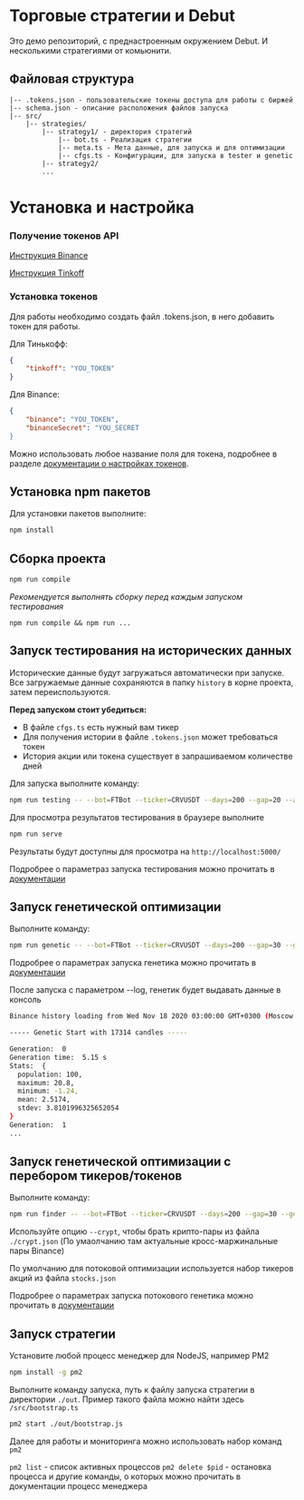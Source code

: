 # Торговые стратегии и Debut
Это демо репозиторий, с преднастроенным окружением Debut. И несколькими стратегиями от комьюнити.

## Файловая структура
```
|-- .tokens.json - пользовательские токены доступа для работы с биржей
|-- schema.json - описание расположения файлов запуска
|-- src/
    |-- strategies/
        |-- strategy1/ - директория стратегий
            |-- bot.ts - Реализация стратегии
            |-- meta.ts - Мета данные, для запуска и для оптимизации
            |-- cfgs.ts - Конфигурации, для запуска в tester и genetic
        |-- strategy2/
        ...

```

# Установка и настройка

### Получение токенов API

[Инструкция Binance](https://www.binance.com/ru/support/faq/360002502072)

[Инструкция Tinkoff](https://tinkoffcreditsystems.github.io/invest-openapi/auth/#_2)

### Установка токенов
Для работы необходимо создать файл .tokens.json, в него добавить токен для работы.

Для Тинькофф:

```json
{
    "tinkoff": "YOU_TOKEN"
}
```

Для Binance:
```json
{
    "binance": "YOU_TOKEN",
    "binanceSecret": "YOU_SECRET
}
```

Можно использовать любое название поля для токена, подробнее в разделе [документации о настройках токенов]().

## Установка npm пакетов
Для установки пакетов выполните:
```bash
npm install
```

## Сборка проекта
```bash
npm run compile
```

*Рекомендуется выполнять сборку перед каждым запуском тестирования*

`npm run compile && npm run ...`
## Запуск тестирования на исторических данных
Исторические данные будут загружаться автоматически при запуске. Все загружаемые данные сохраняются в папку `history` в корне проекта, затем переиспользуются.

**Перед запуском стоит убедиться:**
* В файле `cfgs.ts` есть нужный вам тикер
* Для получения истории в файле `.tokens.json` может требоваться токен
* История акции или токена существует в запрашиваемом количестве дней

Для запуска выполните команду:
```bash
npm run testing -- --bot=FTBot --ticker=CRVUSDT --days=200 --gap=20 --amount=500
```

Для просмотра результатов тестирования в браузере выполните
```bash
npm run serve
```

Результаты будут доступны для просмотра на `http://localhost:5000/`

Подробрее о параметраз запуска тестирования можно прочитать в [документации]()

## Запуск генетической оптимизации

Выполните команду:
```bash
npm run genetic -- --bot=FTBot --ticker=CRVUSDT --days=200 --gap=30 --gen=12 --pop=2000 --log
```

Подробрее о параметрах запуска генетика можно прочитать в [документации]()

После запуска с параметром --log, генетик будет выдавать данные в консоль

```bash
Binance history loading from Wed Nov 18 2020 03:00:00 GMT+0300 (Moscow Standard Time)...

----- Genetic Start with 17314 candles -----

Generation:  0
Generation time:  5.15 s
Stats:  {
  population: 100,
  maximum: 20.8,
  minimum: -1.24,
  mean: 2.5174,
  stdev: 3.8101996325652054
}
Generation:  1
...
```

## Запуск генетической оптимизации с перебором тикеров/токенов
Выполните команду:
```bash
npm run finder -- --bot=FTBot --ticker=CRVUSDT --days=200 --gap=30 --gen=12 --pop=2000 --log
```
Используйте опцию `--crypt`, чтобы брать крипто-пары из файла `./crypt.json` (По умаолчанию там актуальные кросс-маржинальные пары Binance)

По умолчанию для потоковой оптимизации используется набор тикеров акций из файла `stocks.json`

Подробрее о параметрах запуска потокового генетика можно прочитать в [документации]()

## Запуск стратегии

Установите любой процесс менеджер для NodeJS, например PM2

```bash
npm install -g pm2
```

Выполните команду запуска, путь к файлу запуска стратегии в директории `./out`.
Пример такого файла можно найти здесь `/src/bootstrap.ts`

```bash
pm2 start ./out/bootstrap.js
```

Далее для работы и мониторинга можно использовать набор команд `pm2`

`pm2 list` - список активных процессов
`pm2 delete $pid` - остановка процесса
и другие команды, о которых можно прочитать в документации процесс менеджера
